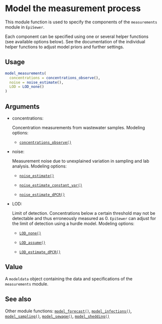 # Model the measurement process

This module function is used to specify the components of the
`measurements` module in `EpiSewer`.

Each component can be specified using one or several helper functions
(see available options below). See the documentation of the individual
helper functions to adjust model priors and further settings.

## Usage

``` r
model_measurements(
  concentrations = concentrations_observe(),
  noise = noise_estimate(),
  LOD = LOD_none()
)
```

## Arguments

- concentrations:

  Concentration measurements from wastewater samples. Modeling options:

  - [`concentrations_observe()`](https://adrian-lison.github.io/EpiSewer/reference/concentrations_observe.md)

- noise:

  Measurement noise due to unexplained variation in sampling and lab
  analysis. Modeling options:

  - [`noise_estimate()`](https://adrian-lison.github.io/EpiSewer/reference/noise_estimate.md)

  - [`noise_estimate_constant_var()`](https://adrian-lison.github.io/EpiSewer/reference/noise_estimate_constant_var.md)

  - [`noise_estimate_dPCR()`](https://adrian-lison.github.io/EpiSewer/reference/noise_estimate_dPCR.md)

- LOD:

  Limit of detection. Concentrations below a certain threshold may not
  be detectable and thus erroneously measured as 0. `EpiSewer` can
  adjust for the limit of detection using a hurdle model. Modeling
  options:

  - [`LOD_none()`](https://adrian-lison.github.io/EpiSewer/reference/LOD_none.md)

  - [`LOD_assume()`](https://adrian-lison.github.io/EpiSewer/reference/LOD_assume.md)

  - [`LOD_estimate_dPCR()`](https://adrian-lison.github.io/EpiSewer/reference/LOD_estimate_dPCR.md)

## Value

A `modeldata` object containing the data and specifications of the
`measurements` module.

## See also

Other module functions:
[`model_forecast()`](https://adrian-lison.github.io/EpiSewer/reference/model_forecast.md),
[`model_infections()`](https://adrian-lison.github.io/EpiSewer/reference/model_infections.md),
[`model_sampling()`](https://adrian-lison.github.io/EpiSewer/reference/model_sampling.md),
[`model_sewage()`](https://adrian-lison.github.io/EpiSewer/reference/model_sewage.md),
[`model_shedding()`](https://adrian-lison.github.io/EpiSewer/reference/model_shedding.md)
